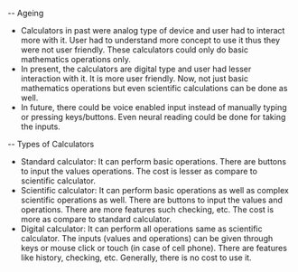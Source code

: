 -- Ageing
- Calculators in past were analog type of device and user had to interact more with it. User had to understand more concept to use it thus they were not user friendly. These calculators could only do basic mathematics operations only.
- In present, the calculators are digital type and user had lesser interaction with it. It is more user friendly. Now, not just basic mathematics operations but even scientific calculations can be done as well.
- In future, there could be voice enabled input instead of manually typing or pressing keys/buttons. Even neural reading could be done for taking the inputs.

-- Types of Calculators
- Standard calculator: It can perform basic operations. There are buttons to input the values operations. The cost is lesser as compare to scientific calculator.
- Scientific calculator: It can perform basic operations as well as complex scientific operations as well. There are buttons to input the values and operations. There are more features such checking, etc. The cost is more as compare to standard calculator.
- Digital calculator: It can perform all operations same as scientific calculator. The inputs (values and operations) can be given through keys or mouse click or touch (in case of cell phone). There are features like history, checking, etc. Generally, there is no cost to use it.
